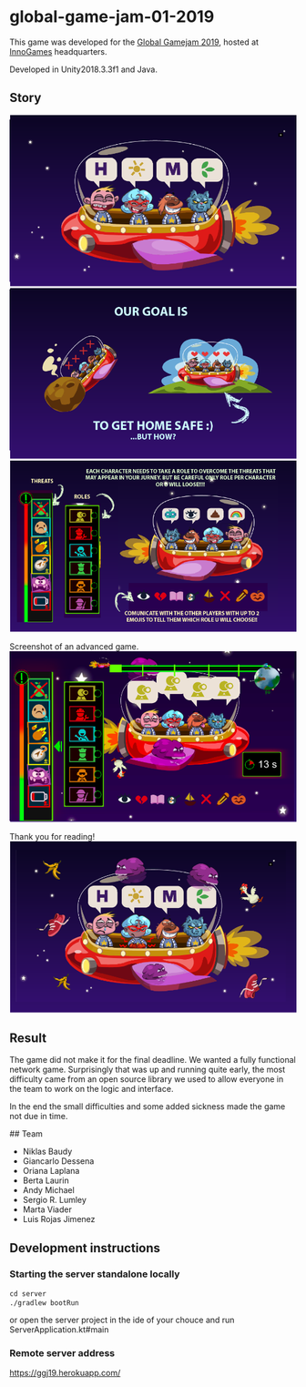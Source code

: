 # global-game-jam-01-2019

This game was developed for the [Global Gamejam 2019](https://globalgamejam.org/), hosted at [InnoGames](https://igjam.eu/) headquarters.

Developed in Unity2018.3.3f1 and Java.

## Story

![game1](Documentation/present_01.png "Game title")
![game1](Documentation/present_02.png "Goal is to get safe")
![game1](Documentation/present_03.png "How to play")

Screenshot of an advanced game.
![game1](Documentation/present_04.png "In-game screenshot")

Thank you for reading!
![game1](Documentation/present_05.png "Thank you")


## Result

The game did not make it for the final deadline. We wanted a fully functional network game. Surprisingly that was up and running quite early, the most difficulty came from an open source library we used to allow everyone in the team to work on the logic and interface.

In the end the small difficulties and some added sickness made the game not due in time.

## Team

 - Niklas Baudy
 - Giancarlo Dessena
 - Oriana Laplana
 - Berta Laurin
 - Andy Michael
 - Sergio R. Lumley
 - Marta Viader
 - Luis Rojas Jimenez

## Development instructions

### Starting the server standalone locally
    cd server
    ./gradlew bootRun

or open the server project in the ide of your chouce and run
ServerApplication.kt#main

### Remote server address
https://ggj19.herokuapp.com/



